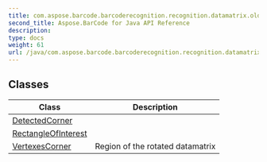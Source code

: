 ```yaml
---
title: com.aspose.barcode.barcoderecognition.recognition.datamatrix.oldalgorithm.regions.corners
second_title: Aspose.BarCode for Java API Reference
description: 
type: docs
weight: 61
url: /java/com.aspose.barcode.barcoderecognition.recognition.datamatrix.oldalgorithm.regions.corners/
---
```


## Classes

| Class | Description |
| --- | --- |
| [DetectedCorner](../com.aspose.barcode.barcoderecognition.recognition.datamatrix.oldalgorithm.regions.corners/detectedcorner) |  |
| [RectangleOfInterest](../com.aspose.barcode.barcoderecognition.recognition.datamatrix.oldalgorithm.regions.corners/rectangleofinterest) |  |
| [VertexesCorner](../com.aspose.barcode.barcoderecognition.recognition.datamatrix.oldalgorithm.regions.corners/vertexescorner) | Region of the rotated datamatrix |
